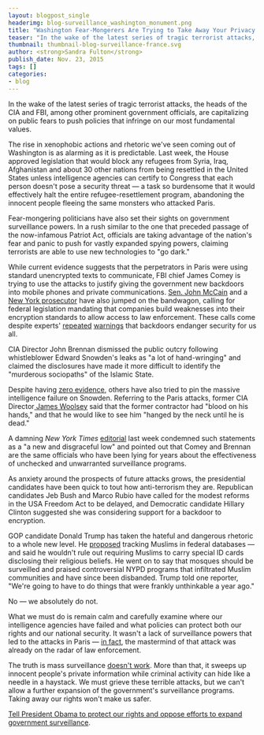 ```yaml
---
layout: blogpost_single
headerimg: blog-surveillance_washington_monument.png
title: "Washington Fear-Mongerers Are Trying to Take Away Your Privacy Rights"
teaser: "In the wake of the latest series of tragic terrorist attacks, the heads of the CIA and FBI, among other prominent government officials, are capitalizing on public fears to push policies that infringe on our most fundamental values."
thumbnail: thumbnail-blog-surveillance-france.svg
author: <strong>Sandra Fulton</strong>
publish_date: Nov. 23, 2015
tags: []
categories:
- blog
---
```

<p>In the wake of the latest series of tragic terrorist attacks, the heads of the CIA and FBI, among other prominent government officials, are capitalizing on public fears to push policies that infringe on our most fundamental values.</p><p>The rise in xenophobic actions and rhetoric we've seen coming out of Washington is as alarming as it is predictable. Last week, the House approved legislation that would block any refugees from Syria, Iraq, Afghanistan and about 30 other nations from being resettled in the United States unless intelligence agencies can certify to Congress that each person doesn't pose a security threat — a task so burdensome that it would effectively halt the entire refugee-resettlement program, abandoning the innocent people fleeing the same monsters who attacked Paris.</p><p>Fear-mongering politicians have also set their sights on government surveillance powers. In a rush similar to the one that preceded passage of the now-infamous Patriot Act, officials are taking advantage of the nation's fear and panic to push for vastly expanded spying powers, claiming terrorists are able to use new technologies to "go dark."</p><p>While current evidence suggests that the perpetrators in Paris were using standard unencrypted texts to communicate, FBI chief James Comey is trying to use the attacks to justify giving the government new backdoors into mobile phones and private communications. <a href="https://www.google.com/webhp?sourceid=chrome-instant&amp;ion=1&amp;espv=2&amp;ie=UTF-8#q=mccain%20on%20encryption">Sen. John McCain</a> and a <a href="http://www.reuters.com/article/2015/11/18/us-cybersecurity-usa-vance-idUSKCN0T733R20151118#cvCJsQBGXriBT4Di.97">New York prosecutor</a> have also jumped on the bandwagon, calling for federal legislation mandating that companies build weaknesses into their encryption standards to allow access to law enforcement. These calls come despite experts' <a href="http://phys.org/news/2015-07-experts-encryption-backdoors.html">repeated</a> <a href="https://www.newamerica.org/new-america/oti-policy-director-kevin-bankston-offers-ten-reasons-why-backdoor-mandates-are-a-bad-idea/">warnings</a> that backdoors endanger security for us all.</p><p>CIA Director John Brennan dismissed the public outcry following whistleblower Edward Snowden's leaks as "a lot of hand-wringing" and claimed the disclosures have made it more difficult to identify the "murderous sociopaths" of the Islamic State.</p><p>Despite having <a href="https://fpjintel.com/public-reports/measuring-the-impact-of-the-snowden-leaks-on-the-use-of-encryption-by-online-jihadists/">zero evidence</a>, others have also tried to pin the massive intelligence failure on Snowden. Referring to the Paris attacks, former CIA Director<a href="http://thehill.com/blogs/blog-briefing-room/260817-ex-cia-director-snowden-should-be-hanged-for-paris"> James Woolsey</a> said that the former contractor had "blood on his hands," and that he would like to see him "hanged by the neck until he is dead."</p><p>A damning <em>New York Times</em> <a href="http://www.nytimes.com/2015/11/18/opinion/mass-surveillance-isnt-the-answer-to-fighting-terrorism.html">editorial</a> last week condemned such statements as a "a new and disgraceful low" and pointed out that Comey and Brennan are the same officials who have been lying for years about the effectiveness of unchecked and unwarranted surveillance programs.</p><p>As anxiety around the prospects of future attacks grows, the presidential candidates have been quick to tout how anti-terrorism they are. Republican candidates Jeb Bush and Marco Rubio have called for the modest reforms in the USA Freedom Act to be delayed, and Democratic candidate Hillary Clinton suggested she was considering support for a backdoor to encryption.</p><p>GOP candidate Donald Trump has taken the hateful and dangerous rhetoric to a whole new level. He <a href="https://www.washingtonpost.com/politics/rabid-dogs-and-muslim-id-cards-anti-islam-rhetoric-grows-in-gop/2015/11/19/1cdf9f04-8ee5-11e5-baf4-bdf37355da0c_story.html">proposed</a> tracking Muslims in federal databases — and said he wouldn't rule out requiring Muslims to carry special ID cards disclosing their religious beliefs. He went on to say that mosques should be surveilled and praised controversial NYPD programs that infiltrated Muslim communities and have since been disbanded. Trump told one reporter, "We're going to have to do things that were frankly unthinkable a year ago."</p><p>No — we absolutely do not.</p><p>What we must do is remain calm and carefully examine where our intelligence agencies have failed and what policies can protect both our rights and our national security. It wasn't a lack of surveillance powers that led to the attacks in Paris — <a href="http://www.theguardian.com/world/2015/nov/16/abdelhamid-abaaoud-suspected-mastermind-of-paris-terror-attacks">in fact</a>, the mastermind of that attack was already on the radar of law enforcement.</p><p>The truth is mass surveillance <a href="http://www.washingtontimes.com/news/2015/may/21/fbi-admits-patriot-act-snooping-powers-didnt-crack/?page=all">doesn't work</a>. More than that, it sweeps up innocent people's private information while criminal activity can hide like a needle in a haystack. We must grieve these terrible attacks, but we can't allow a further expansion of the government's surveillance programs. Taking away our rights won't make us safer.</p><p><a href="http://act.freepress.net/sign/internet_surveillance_tragedy/?source=blog">Tell President Obama to protect our rights and oppose efforts to expand government surveillance</a>.</p>
